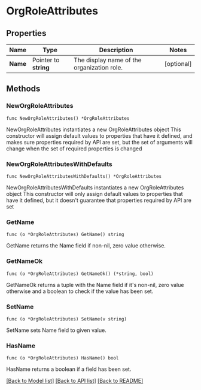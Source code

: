 # OrgRoleAttributes

## Properties

Name | Type | Description | Notes
------------ | ------------- | ------------- | -------------
**Name** | Pointer to **string** | The display name of the organization role. | [optional] 

## Methods

### NewOrgRoleAttributes

`func NewOrgRoleAttributes() *OrgRoleAttributes`

NewOrgRoleAttributes instantiates a new OrgRoleAttributes object
This constructor will assign default values to properties that have it defined,
and makes sure properties required by API are set, but the set of arguments
will change when the set of required properties is changed

### NewOrgRoleAttributesWithDefaults

`func NewOrgRoleAttributesWithDefaults() *OrgRoleAttributes`

NewOrgRoleAttributesWithDefaults instantiates a new OrgRoleAttributes object
This constructor will only assign default values to properties that have it defined,
but it doesn't guarantee that properties required by API are set

### GetName

`func (o *OrgRoleAttributes) GetName() string`

GetName returns the Name field if non-nil, zero value otherwise.

### GetNameOk

`func (o *OrgRoleAttributes) GetNameOk() (*string, bool)`

GetNameOk returns a tuple with the Name field if it's non-nil, zero value otherwise
and a boolean to check if the value has been set.

### SetName

`func (o *OrgRoleAttributes) SetName(v string)`

SetName sets Name field to given value.

### HasName

`func (o *OrgRoleAttributes) HasName() bool`

HasName returns a boolean if a field has been set.


[[Back to Model list]](../README.md#documentation-for-models) [[Back to API list]](../README.md#documentation-for-api-endpoints) [[Back to README]](../README.md)


